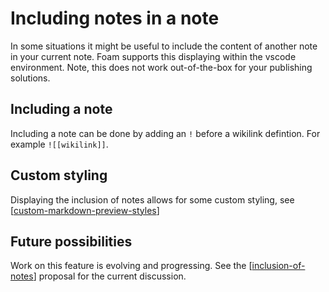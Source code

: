 # Including notes in a note

In some situations it might be useful to include the content of another note in your current note. Foam supports this displaying within the vscode environment. Note, this does not work out-of-the-box for your publishing solutions.

## Including a note

Including a note can be done by adding an `!` before a wikilink defintion. For example `![[wikilink]]`.

## Custom styling

Displaying the inclusion of notes allows for some custom styling, see [[custom-markdown-preview-styles]]

## Future possibilities

Work on this feature is evolving and progressing. See the [[inclusion-of-notes]] proposal for the current discussion.

[//begin]: # "Autogenerated link references for markdown compatibility"
[custom-markdown-preview-styles]: custom-markdown-preview-styles "Custom Markdown Preview Styles"
[inclusion-of-notes]: ../proposals/inclusion-of-notes "Inclusion of notes Proposal "
[//end]: # "Autogenerated link references"